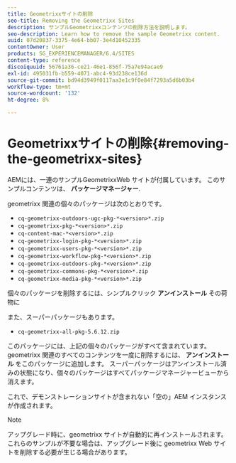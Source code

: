 ```yaml
---
title: Geometrixxサイトの削除
seo-title: Removing the Geometrixx Sites
description: サンプルGeometrixxコンテンツの削除方法を説明します。
seo-description: Learn how to remove the sample Geometrixx content.
uuid: 07d20837-3375-4e64-bb07-3e4d10452335
contentOwner: User
products: SG_EXPERIENCEMANAGER/6.4/SITES
content-type: reference
discoiquuid: 56761a36-ce21-46e1-856f-75a7e94acae9
exl-id: 495031fb-b559-4071-abc4-93d238ce136d
source-git-commit: bd94d3949f0117aa3e1c9f0e84f7293a5d6b03b4
workflow-type: tm+mt
source-wordcount: '132'
ht-degree: 8%

---
```


# Geometrixxサイトの削除{#removing-the-geometrixx-sites}

AEMには、一連のサンプルGeometrixxWeb サイトが付属しています。 このサンプルコンテンツは、 **パッケージマネージャー**.

geometrixx 関連の個々のパッケージは次のとおりです。

* `cq-geometrixx-outdoors-ugc-pkg-*<version>*.zip`
* `cq-geometrixx-pkg-*<version>*.zip`
* `cq-content-mac-*<version>*.zip`
* `cq-geometrixx-login-pkg-*<version>*.zip`
* `cq-geometrixx-users-pkg-*<version>*.zip`
* `cq-geometrixx-workflow-pkg-*<version>*.zip`
* `cq-geometrixx-outdoors-pkg-*<version>*.zip`
* `cq-geometrixx-commons-pkg-*<version>*.zip`
* `cq-geometrixx-media-pkg-*<version>*.zip`

個々のパッケージを削除するには、シンプルクリック **アンインストール** その荷物に

また、スーパーパッケージもあります。

* `cq-geometrixx-all-pkg-5.6.12.zip`

このパッケージには、上記の個々のパッケージがすべて含まれています。 geometrixx 関連のすべてのコンテンツを一度に削除するには、 **アンインストール** をこのパッケージに追加します。 スーパーパッケージはアンインストール済みの状態になり、個々のパッケージはすべてパッケージマネージャービューから消えます。

これで、デモンストレーションサイトが含まれない「空の」AEM インスタンスが作成されます。

>[!NOTE]
>
>アップグレード時に、geometrixx サイトが自動的に再インストールされます。 これらのサンプルが不要な場合は、アップグレード後に geometrixx Web サイトを削除する必要が生じる場合があります。
